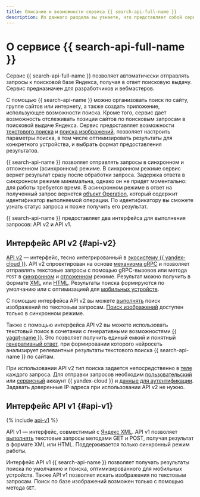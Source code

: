 ```yaml
---
title: Описание и возможности сервиса {{ search-api-full-name }}
description: Из данного раздела вы узнаете, что представляет собой сервис {{ search-api-name }}, какие инструменты и возможности он представляет и какие задачи способен решать.
---
```


# О сервисе {{ search-api-full-name }}

Сервис {{ search-api-full-name }} позволяет автоматически отправлять запросы к поисковой базе Яндекса, получая в ответ поисковую выдачу. Сервис предназначен для разработчиков и вебмастеров.

С помощью {{ search-api-name }} можно организовать поиск по сайту, группе сайтов или интернету, а также создать приложение, использующее возможности поиска. Кроме того, сервис дает возможность отслеживать позиции сайтов по поисковым запросам в поисковой выдаче Яндекса. Сервис предоставляет возможности [текстового поиска](./web-search.md) и [поиска изображений](./image-search.md), позволяет настроить параметры поиска, в том числе оптимизировать результаты для конкретного устройства, и выбрать формат предоставления результатов. 

{{ search-api-name }} позволяет отправлять запросы в синхронном и отложенном (асинхронном) режиме. В синхронном режиме сервис вернет результат сразу после обработки запроса. Задержка ответа в синхронном режиме минимальна, однако он не придет моментально: для работы требуется время. В асинхронном режиме в ответ на полученный запрос вернется [объект Operation](../../api-design-guide/concepts/operation.md), который содержит идентификатор выполняемой операции. По идентификатору вы сможете узнать статус запроса и позже получить его результат.

{{ search-api-name }} предоставляет два интерфейса для выполнения запросов: API v2 и API v1. 

## Интерфейс API v2 {#api-v2}

[API v2](../operations/web-search.md) — интерфейс, тесно интегрированный в [экосистему {{ yandex-cloud }}](../../overview/concepts/services.md). API v2 спроектирован на основе [механизма gRPC](../../glossary/grpc.md) и позволяет отправлять текстовые запросы с помощью gRPC-вызовов или метода `POST` в [синхронном](../operations/web-search-sync.md) и [отложенном](../operations/web-search.md) режиме. Результат можно получить в формате [XML](./response.md) или [HTML](./html-response.md). Результаты поиска формируются по умолчанию или с оптимизацией для [мобильных устройств](../operations/v2-mobile.md).

С помощью интерфейса API v2 вы можете [выполнять](../operations/search-images.md) поиск изображений по текстовым запросам. [Поиск изображений](image-search.md) доступен только в синхронном режиме.

Также с помощью интерфейса API v2 вы можете использовать текстовый поиск в сочетании с генеративными возможностями [{{ yagpt-name }}](../../ai-studio/concepts/generation/index.md). Это позволяет получить единый емкий и понятный [генеративный ответ](./generative-response.md), при формировании которого нейросеть анализирует релевантные результаты текстового поиска {{ search-api-name }} по сайтам.

При использовании API v2 тип поиска задается непосредственно в [теле](./web-search.md#parameters) каждого запроса. Для отправки запросов необходим [пользовательский](../../iam/concepts/users/accounts.md) или [сервисный](../../iam/concepts/users/service-accounts.md) аккаунт {{ yandex-cloud }} и [данные для аутентификации](../api-ref/authentication.md). Задавать доверенные IP-адреса при использовании API v2 не нужно.

## Интерфейс API v1 {#api-v1}

{% include [api-v1](../../_includes/search-api/api-v1.md) %}

API v1 — интерфейс, совместимый с [Яндекс XML](https://ru.wikipedia.org/wiki/Яндекс_XML). API v1 позволяет [выполнять](../operations/searching.md) текстовые запросы методами GET и POST, получая результат в формате XML или HTML. Поддерживается только синхронный режим работы.

Интерфейс API v1 {{ search-api-name }} позволяет получать результаты поиска по умолчанию и поиска, оптимизированного для мобильных устройств. Также API v1 позволяет искать изображения по текстовым запросам. Поиск по базе изображений возможен только с помощью метода `GET`.
